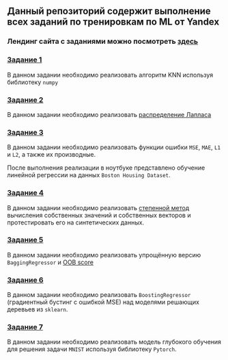 ## Данный репозиторий содержит выполнение всех заданий по тренировкам по ML от Yandex

### Лендинг сайта с заданиями можно посмотреть [здесь](https://yandex.ru/yaintern/training/ml-training?mindbox-message-key=1200209309232660480&mindbox-click-id=69e38083-fe08-4695-9bd7-6a4273ff252a&utm_source=mindbox&utm_medium=email&utm_campaign=training4&utm_content=reminder#polnoe-raspisanie)



### [Задание 1](homework_1)

В данном задании необходимо реализовать алгоритм KNN используя библиотеку `numpy`

### [Задание 2](homework_2)

В данном задании необходимо реализовать [распределение Лапласа](https://en.wikipedia.org/wiki/Laplace_distribution#Statistical_inference)

### [Задание 3](homework_3)

В данном задании необходимо реализовать функции ошибки `MSE`, `MAE`, `L1` и `L2`, а также их производные.

После выполнения реализации в ноутбуке представлено обучение линейной регрессии на данных `Boston Housing Dataset`.

### [Задание 4](homework_4)

В данном задании необходимо реализовать [степенной метод](https://ru.wikipedia.org/wiki/Степенной_метод) вычисления собственных значений и собственных векторов и протестировать его на синтетических данных. 

### [Задание 5](homework_5)

В данном задании необходимо реализовать упрощённую версию `BaggingRegressor` и [OOB score](https://en.wikipedia.org/wiki/Out-of-bag_error)

### [Задание 6](homework_6)

В данном задании необходимо реализовать `BoostingRegressor` (градиентный бустинг с ошибкой MSE) над моделями решающих деревьев из `sklearn`.


### [Задание 7](homework_7)

В данном задании необходимо реализовать модель глубокого обучения для решения задачи `MNIST` используя библиотеку `Pytorch`.